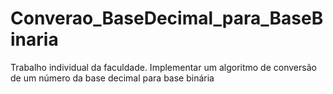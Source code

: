 # Converao_BaseDecimal_para_BaseBinaria
Trabalho individual da faculdade. Implementar um algoritmo de conversão de um número da base decimal para base binária
